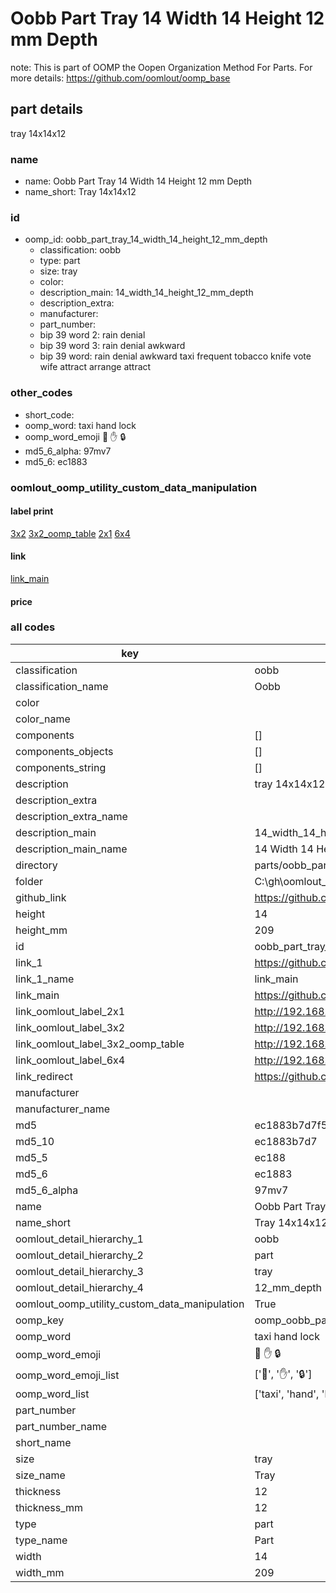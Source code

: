 # Oobb Part Tray 14 Width 14 Height 12 mm Depth  

note: This is part of OOMP the Oopen Organization Method For Parts. For more details: https://github.com/oomlout/oomp_base

##  part details
  



tray 14x14x12



### name
* name: Oobb Part Tray 14 Width 14 Height 12 mm Depth
* name_short: Tray 14x14x12 
### id
* oomp_id: oobb_part_tray_14_width_14_height_12_mm_depth
  * classification: oobb
  * type: part
  * size: tray
  * color: 
  * description_main: 14_width_14_height_12_mm_depth
  * description_extra: 
  * manufacturer: 
  * part_number: 
  * bip 39 word 2: rain denial
  * bip 39 word 3: rain denial awkward
  * bip 39 word: rain denial awkward taxi frequent tobacco knife vote wife attract arrange attract

### other_codes
* short_code: 
* oomp_word: taxi hand lock
* oomp_word_emoji :taxi: :hand: :lock:
* md5_6_alpha: 97mv7
* md5_6: ec1883






### oomlout_oomp_utility_custom_data_manipulation
#### label print
[3x2](http://192.168.1.245:1112/?label=oomp%2097mv7)
[3x2_oomp_table](http://192.168.1.108:1112/?label=oomp%2097mv7)
[2x1](http://192.168.1.242:1112/?label=oomp%2097mv7)
[6x4](http://192.168.1.55:1112/?label=oomp%2097mv7)    

#### link

[link_main](https://github.com/oomlout/oomlout_oobb_version_4_generated_parts/tree/main/navigation_oomp/oobb/part/tray/14_width_14_height_12_mm_depth/part)                              

#### price







### all codes 
| key | value |  
| --- | --- |  
| classification | oobb |  
| classification_name | Oobb |  
| color |  |  
| color_name |  |  
| components | [] |  
| components_objects | [] |  
| components_string | [] |  
| description | tray 14x14x12 |  
| description_extra |  |  
| description_extra_name |  |  
| description_main | 14_width_14_height_12_mm_depth |  
| description_main_name | 14 Width 14 Height 12 mm Depth |  
| directory | parts/oobb_part_tray_14_width_14_height_12_mm_depth |  
| folder | C:\gh\oomlout_oobb_version_4_generated_parts\parts\oobb_part_tray_14_width_14_height_12_mm_depth |  
| github_link | https://github.com/oomlout/oomlout_oomp_part_src/tree/main/parts/oobb_part_tray_14_width_14_height_12_mm_depth |  
| height | 14 |  
| height_mm | 209 |  
| id | oobb_part_tray_14_width_14_height_12_mm_depth |  
| link_1 | https://github.com/oomlout/oomlout_oobb_version_4_generated_parts/tree/main/navigation_oomp/oobb/part/tray/14_width_14_height_12_mm_depth/part |  
| link_1_name | link_main |  
| link_main | https://github.com/oomlout/oomlout_oobb_version_4_generated_parts/tree/main/navigation_oomp/oobb/part/tray/14_width_14_height_12_mm_depth/part |  
| link_oomlout_label_2x1 | http://192.168.1.242:1112/?label=oomp%2097mv7 |  
| link_oomlout_label_3x2 | http://192.168.1.245:1112/?label=oomp%2097mv7 |  
| link_oomlout_label_3x2_oomp_table | http://192.168.1.108:1112/?label=oomp%2097mv7 |  
| link_oomlout_label_6x4 | http://192.168.1.55:1112/?label=oomp%2097mv7 |  
| link_redirect | https://github.com/oomlout/oomlout_oobb_version_4_generated_parts/tree/main/parts/oobb_tray_14_14_12 |  
| manufacturer |  |  
| manufacturer_name |  |  
| md5 | ec1883b7d7f5ef778cae5de6218e9d88 |  
| md5_10 | ec1883b7d7 |  
| md5_5 | ec188 |  
| md5_6 | ec1883 |  
| md5_6_alpha | 97mv7 |  
| name | Oobb Part Tray 14 Width 14 Height 12 mm Depth |  
| name_short | Tray 14x14x12  |  
| oomlout_detail_hierarchy_1 | oobb |  
| oomlout_detail_hierarchy_2 | part |  
| oomlout_detail_hierarchy_3 | tray |  
| oomlout_detail_hierarchy_4 | 12_mm_depth |  
| oomlout_oomp_utility_custom_data_manipulation | True |  
| oomp_key | oomp_oobb_part_tray_14_width_14_height_12_mm_depth |  
| oomp_word | taxi hand lock |  
| oomp_word_emoji | :taxi: :hand: :lock: |  
| oomp_word_emoji_list | [':taxi:', ':hand:', ':lock:'] |  
| oomp_word_list | ['taxi', 'hand', 'lock'] |  
| part_number |  |  
| part_number_name |  |  
| short_name |  |  
| size | tray |  
| size_name | Tray |  
| thickness | 12 |  
| thickness_mm | 12 |  
| type | part |  
| type_name | Part |  
| width | 14 |  
| width_mm | 209 |  
